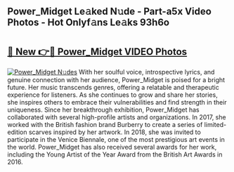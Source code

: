 ## Power_Midget Le𝚊ked N𝚞de - Part-a5x Video Photos - Hot Onlyf𝚊ns Le𝚊ks 93h6o

# <h2><a href="http://ab73364.deff.icu/?id=Power_Midget">🔗 New 👉🔴 Power_Midget VIDEO Photos</a></h2>

[![Power_Midget N𝚞des](https://i.imgur.com/rIISA9y.gif)](http://ab73364.deff.icu/?id=Power_Midget)
With her soulful voice, introspective lyrics, and genuine connection with her audience, Power_Midget is poised for a bright future. Her music transcends genres, offering a relatable and therapeutic experience for listeners. As she continues to grow and share her stories, she inspires others to embrace their vulnerabilities and find strength in their uniqueness. Since her breakthrough exhibition, Power_Midget has collaborated with several high-profile artists and organizations. In 2017, she worked with the British fashion brand Burberry to create a series of limited-edition scarves inspired by her artwork. In 2018, she was invited to participate in the Venice Biennale, one of the most prestigious art events in the world. Power_Midget has also received several awards for her work, including the Young Artist of the Year Award from the British Art Awards in 2016.
